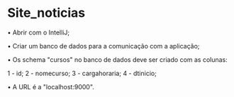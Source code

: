 # Site_noticias

• Abrir com o IntelliJ;

• Criar um banco de dados para a comunicação com a aplicação; 

• Os schema "cursos" no banco de dados deve ser criado com as colunas:

  1 - id;
  2 - nomecurso;
  3 - cargahoraria;
  4 - dtinicio;
 
• A URL é a "localhost:9000".
